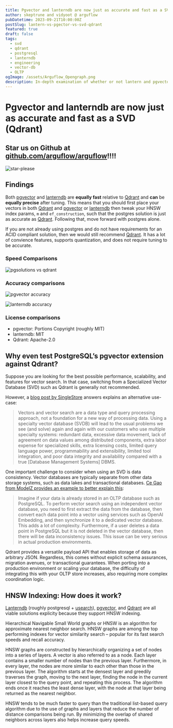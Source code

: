 ```yaml
---
title: Pgvector and lanterndb are now just as accurate and fast as a SVD (Qdrant)
author: skeptrune and vidyoot @ arguflow
pubDatetime: 2023-09-21T10:00:00Z
postSlug: lantern-vs-pgector-vs-svd-qdrant
featured: true
draft: false
tags:
  - svd
  - qdrant
  - postgresql
  - lanterndb
  - engineering
  - vector-db
  - OLTP
ogImage: /assets/Arguflow_Opengraph.png
description: In-depth examination of whether or not lantern and pgvector are able to replace your specialized vector database
---
```


# Pgvector and lanterndb are now just as accurate and fast as a SVD (Qdrant)

## Star us on Github at [github.com/arguflow/arguflow](https://github.com/arguflow/arguflow)!!!!

![star-please](/assets/please-star-us.png)

## Findings

Both [pgvector](https://github.com/pgvector/pgvector) and [lanterndb](https://lantern.dev/) are **equally fast** relative to [Qdrant](https://qdrant.tech/) and **can** be **equally precise** after tuning. This means that you should first place your vectors in both [Qdrant](https://qdrant.tech/) and [pgvector](https://github.com/pgvector/pgvector) or [lanterndb](https://lantern.dev/) then tweak your HNSW index params, `m` and `ef_construction`, such that the postgres solution is just as accurate as [Qdrant](https://qdrant.tech/). Following that, move forward with postgres alone.

If you are not already using postgres and do not have requirements for an ACID compliant solution, then we would still recommend [Qdrant](https://qdrant.tech/). It has a lot of convience features, supports quantization, and does not require tuning to be accurate. 

### Speed Comparisons

![pgsolutions vs qdrant](/assets/speed-comparison.png)

### Accuracy comparisons

![pgvector accuracy](/assets/pgvector-accuracy.png)

![lanterndb accuracy](/assets/lanterndb-accuracy.png)

### License comparisons 

- pgvector: Portions Copyright (roughly MIT)
- lanterndb: MIT
- Qdrant: Apache-2.0

## Why even test PostgreSQL’s pgvector extension against Qdrant?

Suppose you are looking for the best possible performance, scalability, and features for vector search. In that case, switching from a Specialized Vector Database (SVD) such as Qdrant is generally not recommended.

However, a [blog post by SingleStore](https://www.singlestore.com/blog/why-your-vector-database-should-not-be-a-vector-database/) answers explains an alternative use-case:

>Vectors and vector search are a data type and query processing approach, not a foundation for a new way of processing data. Using a specialty vector database (SVDB) will lead to the usual problems we see (and solve) again and again with our customers who use multiple specialty systems: redundant data, excessive data movement, lack of agreement on data values among distributed components, extra labor expense for specialized skills, extra licensing costs, limited query language power, programmability and extensibility, limited tool integration, and poor data integrity and availability compared with a true [Database Management Systems] DBMS.

One important challenge to consider when using an SVD is data consistency. Vector databases are typically separate from other data storage systems, such as data lakes and transactional databases. [Ce Gao from ModeIZ provides an example to better explain this](https://modelz.ai/blog/pgvector):

>Imagine if your data is already stored in an OLTP database such as PostgreSQL. To perform vector search using an independent vector database, you need to first extract the data from the database, then convert each data point into a vector using services such as OpenAI Embedding, and then synchronize it to a dedicated vector database. This adds a lot of complexity. Furthermore, if a user deletes a data point in PostgreSQL but it is not deleted in the vector database, then there will be data inconsistency issues. This issue can be very serious in actual production environments.

Qdrant provides a versatile payload API that enables storage of data as arbitrary JSON. Regardless, this comes without explicit schema assurances, migration avenues, or transactional guarantees. When porting into a production environment or scaling your database, the difficulty of integrating this with your OLTP store increases, also requiring more complex coordination logic. 

## HNSW Indexing: How does it work?

[Lanterndb](https://lantern.dev/) (roughly postgresql + [usearch](https://www.unum.cloud/)), [pgvector](https://github.com/pgvector/pgvector), and [Qdrant](https://qdrant.tech/) are all viable solutions explicity because they support HNSW indexing.

Hierarchical Navigable Small World graphs or HNSW is an algorithm for approximate nearest neighbor search. HNSW graphs are among the top performing indexes for vector similarity search – popular for its fast search speeds and recall accuracy. 

HNSW graphs are constructed by hierarchically organizing a set of nodes into a series of layers. A vector is also referred to as a node. Each layer contains a smaller number of nodes than the previous layer. Furthermore, in every layer, the nodes are more similar to each other than those in the previous layer. The algorithm starts at the densest layer and greedily traverses the graph, moving to the next layer, finding the node in the current layer closest to the query point, and repeating this process. The algorithm ends once it reaches the least dense layer, with the node at that layer being returned as the nearest neighbor. 

HNSW tends to be much faster to query than the traditional list-based query algorithm due to the use of graphs and layers that reduce the number of distance comparisons being run. By minimizing the overlap of shared neighbors across layers also helps increase query speeds.
